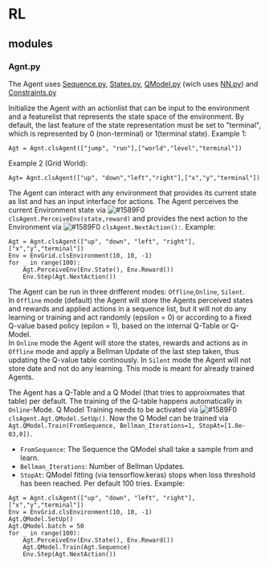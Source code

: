 # RL

## modules

### Agnt.py
The Agent uses [Sequence.py](https://github.com/myhamidi/RL/blob/master/Sequence.py), [States.py](https://github.com/myhamidi/RL/blob/master/States.py), [QModel.py](https://github.com/myhamidi/RL/blob/master/QModel.py) (wich uses [NN.py](https://github.com/myhamidi/RL/blob/master/NN.py)) and [Constraints.py](https://github.com/myhamidi/RL/blob/master/Constraints.py)

Initialize the Agent with an actionlist that can be input to the environment and a featurelist that represents the state space of the environment. By default, the last feature of the state representation must be set to "terminal", which is represented by 0 (non-terminal) or 1(terminal state).
Example 1:
```
Agt = Agnt.clsAgent(["jump", "run"],["world","level","terminal"])
```
Example 2 (Grid World):
```
Agt= Agnt.clsAgent(["up", "down","left","right"],["x","y","terminal"])
```

The Agent can interact with any environment that provides its current state as list and has an input interface for actions. The Agent perceives the current Environment state via ![#1589F0](https://placehold.it/15/1589F0/000000?text=+) ``clsAgent.PerceiveEnv(state,reward)`` and provides the next action to the Environment via ![#1589F0](https://placehold.it/15/1589F0/000000?text=+) ``clsAgent.NextAction():``.
Example:
```
Agt = Agnt.clsAgent(["up", "down", "left", "right"],["x","y","terminal"])
Env = EnvGrid.clsEnvironment(10, 10, -1)
for _ in range(100):
    Agt.PerceiveEnv(Env.State(), Env.Reward())
    Env.Step(Agt.NextAction())
```

The Agent can be run in three drifferent modes: ``Offline``,``Online``, ``Silent``.   
In ``Offline`` mode (default) the Agent will store the Agents perceived states and rewards and applied actions in a sequence list, but it will not do any learning or training and act randomly (epsilon = 0) or according to a fixed Q-value based policy (epilon = 1), based on the internal Q-Table or Q-Model.  
In ``Online`` mode the Agent will store the states, rewards and actions as in ``Offline`` mode and apply a Bellman Update of the last step taken, thus updating the Q-value table continously.
In ``Silent`` mode the Agent will not store date and not do any learning. This mode is meant for already trained Agents.

The Agent has a Q-Table and a Q Model (that tries to approixmates that table) per default. The training of the Q-table happens automatically in ``Online``-Mode. Q Model Training needs to be activated via  ![#1589F0](https://placehold.it/15/1589F0/000000?text=+) ``clsAgent.Agt.QModel.SetUp()``. Now the Q Model can be trained via ``Agt.QModel.Train(FromSequence, Bellman_Iterations=1, StopAt=[1.0e-03,0])``. 
- ``FromSequence``: The Sequence the QModel shall take a sample from and learn.  
- ``Bellman_Iterations``: Number of Bellman Updates.
- ``StopAt``: QModel fitting (via tensorflow.keras) stops when loss threshold has been reached. Per default 100 tries. Example:
```
Agt = Agnt.clsAgent(["up", "down", "left", "right"],["x","y","terminal"])
Env = EnvGrid.clsEnvironment(10, 10, -1)
Agt.QModel.SetUp()
Agt.QModel.batch = 50
for _ in range(100):
    Agt.PerceiveEnv(Env.State(), Env.Reward())
    Agt.QModel.Train(Agt.Sequence)
    Env.Step(Agt.NextAction())
```

